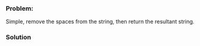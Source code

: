 ### Problem:
<p>Simple, remove the spaces from the string, then return the resultant string.</p>

### Solution